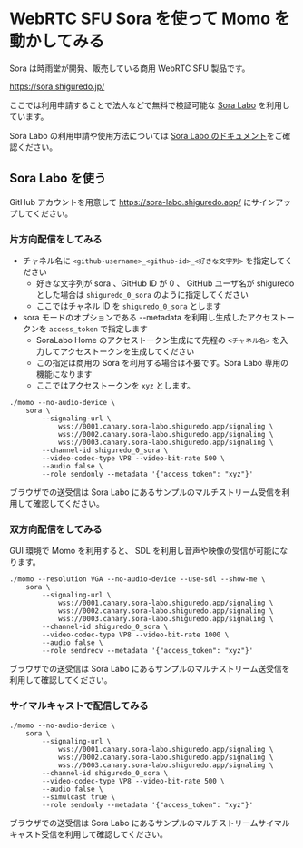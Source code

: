 # WebRTC SFU Sora を使って Momo を動かしてみる

Sora は時雨堂が開発、販売している商用 WebRTC SFU 製品です。

https://sora.shiguredo.jp/

ここでは利用申請することで法人などで無料で検証可能な [Sora Labo](https://sora-labo.shiguredo.app/) を利用しています。

Sora Labo の利用申請や使用方法については [Sora Labo のドキュメント](https://github.com/shiguredo/sora-labo-doc)をご確認ください。

## Sora Labo を使う

GitHub アカウントを用意して https://sora-labo.shiguredo.app/ にサインアップしてください。

### 片方向配信をしてみる

- チャネル名に `<github-username>_<github-id>_<好きな文字列>` を指定してください
    - 好きな文字列が sora 、GitHub ID が 0 、 GitHub ユーザ名が shiguredo とした場合は `shiguredo_0_sora` のように指定してください
    - ここではチャネル ID を `shiguredo_0_sora` とします
- sora モードのオプションである --metadata を利用し生成したアクセストークンを `access_token` で指定します
    - SoraLabo Home のアクセストークン生成にて先程の `<チャネル名>` を入力してアクセストークンを生成してください
    - この指定は商用の Sora を利用する場合は不要です。Sora Labo 専用の機能になります
    - ここではアクセストークンを `xyz` とします。

```shell
./momo --no-audio-device \
    sora \
        --signaling-url \
            wss://0001.canary.sora-labo.shiguredo.app/signaling \
            wss://0002.canary.sora-labo.shiguredo.app/signaling \
            wss://0003.canary.sora-labo.shiguredo.app/signaling \
        --channel-id shiguredo_0_sora \
        --video-codec-type VP8 --video-bit-rate 500 \
        --audio false \
        --role sendonly --metadata '{"access_token": "xyz"}'
```

ブラウザでの送受信は Sora Labo にあるサンプルのマルチストリーム受信を利用して確認してください。

### 双方向配信をしてみる

GUI 環境で Momo を利用すると、 SDL を利用し音声や映像の受信が可能になります。

```shell
./momo --resolution VGA --no-audio-device --use-sdl --show-me \
    sora \
        --signaling-url \
            wss://0001.canary.sora-labo.shiguredo.app/signaling \
            wss://0002.canary.sora-labo.shiguredo.app/signaling \
            wss://0003.canary.sora-labo.shiguredo.app/signaling \
        --channel-id shiguredo_0_sora \
        --video-codec-type VP8 --video-bit-rate 1000 \
        --audio false \
        --role sendrecv --metadata '{"access_token": "xyz"}'
```

ブラウザでの送受信は Sora Labo にあるサンプルのマルチストリーム送受信を利用して確認してください。

### サイマルキャストで配信してみる

```shell
./momo --no-audio-device \
    sora \
        --signaling-url \
            wss://0001.canary.sora-labo.shiguredo.app/signaling \
            wss://0002.canary.sora-labo.shiguredo.app/signaling \
            wss://0003.canary.sora-labo.shiguredo.app/signaling \
        --channel-id shiguredo_0_sora \
        --video-codec-type VP8 --video-bit-rate 500 \
        --audio false \
        --simulcast true \
        --role sendonly --metadata '{"access_token": "xyz"}'
```

ブラウザでの送受信は Sora Labo にあるサンプルのマルチストリームサイマルキャスト受信を利用して確認してください。
